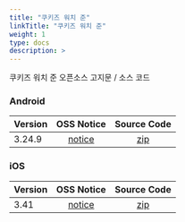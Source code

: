 ```yaml
---
title: "쿠키즈 워치 준"
linkTitle: "쿠키즈 워치 준"
weight: 1
type: docs
description: >
---
```


쿠키즈 워치 준 오픈소스 고지문 / 소스 코드

### Android

| Version | OSS Notice | Source Code |
|---|:---:|:---:|
| 3.24.9| [notice](https://opensource.sktelecom.com/compliance_artifacts/cookiz_watch_joon/android/3.24.9/Cookiz_android_3.24.9_OSS_Notice.html)  | [zip](https://opensource.sktelecom.com/compliance_artifacts/cookiz_watch_joon/android/3.24.9/libvlc-android-2.1.12.zip) |

### iOS

| Version | OSS Notice | Source Code |
|---|:---:|:---:|
| 3.41 | [notice](https://opensource.sktelecom.com/compliance_artifacts/cookiz_watch_joon/ios/3.41/Cookiz_iOS_3.41_OSS_Notice.html)  | [zip](https://opensource.sktelecom.com/compliance_artifacts/cookiz_watch_joon/ios/3.41/Cookiz_iOS_sourcecode.zip) |